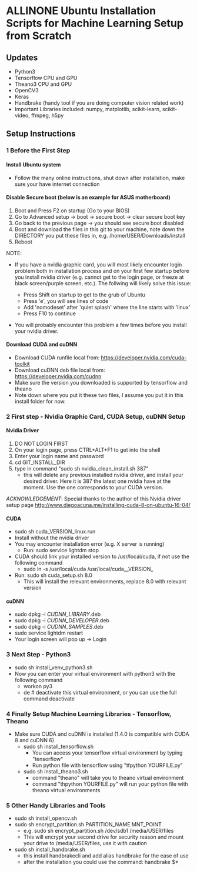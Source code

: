# ALLINONE Ubuntu Installation Scripts for Machine Learning Setup from Scratch

## Updates
 - Python3
 - Tensorflow CPU and GPU
 - Theano3 CPU and GPU
 - OpenCV3
 - Keras
 - Handbrake (handy tool if you are doing computer vision related work)
 - Important Libraries included: numpy, matplotlib, scikit-learn, scikit-video, ffmpeg, h5py

## Setup Instructions
### 1 Before the First Step
#### Install Ubuntu system
- Follow the many online instructions, shut down after installation, make sure your have internet connection

#### Disable Secure boot (below is an example for ASUS motherboard)
1. Boot and Press F2 on startup (Go to your BIOS)
2. Go to Advanced setup -> boot -> secure boot -> clear secure boot key
3. Go back to the previous page -> you should see secure boot disabled
4. Boot and download the files in this git to your machine, note down the DIRECTORY you put these files in, e.g. /home/USER/Downloads/install
5. Reboot

NOTE:
- If you have a nvidia graphic card, you will most likely encounter login problem both in installation process and on your first few startup before you install nvidia driver (e.g.  cannot get to the login page, or freeze at black screen/purple screen, etc.). The follwing will likely solve this issue:

    - Press Shift on startup to get to the grub of Ubuntu
    - Press 'e', you will see lines of code
    - Add 'nomodeset' after 'quiet splash' where the line starts with 'linux'
    - Press F10 to continue

- You will probably encounter this problem a few times before you install your nvidia driver.

#### Download CUDA and cuDNN
- Download CUDA runfile local from: https://developer.nvidia.com/cuda-toolkit
- Download cuDNN deb file local from: https://developer.nvidia.com/cudnn
- Make sure the version you downloaded is supported by tensorflow and theano
- Note down where you put it these two files, I assume you put it in this install folder for now.

### 2 First step - Nvidia Graphic Card, CUDA Setup, cuDNN Setup
#### Nvidia Driver
1. DO NOT LOGIN FIRST
2. On your login page, press CTRL+ALT+F1 to get into the shell
3. Enter your login name and password
4. cd GIT_INSTALL_DIR
4. type in command "sudo sh nvidia_clean_install.sh 387"
    - this will delete any previous installed nvidia driver, and install your desired driver. Here it is 387 the latest one nvidia have at the moment. Use the one corresponds to your CUDA version.

_ACKNOWLEDGEMENT_: Special thanks to the author of this Nvidia driver setup page http://www.diegoacuna.me/installing-cuda-8-on-ubuntu-16-04/

#### CUDA
- sudo sh cuda_VERSION_linux.run
- Install without the nvidia driver
- You may encounter installation error (e.g. X server is running)
    - Run: sudo service lightdm stop
- CUDA should link your installed version to /usr/local/cuda, if not use the following command
    - sudo ln -s /usr/local/cuda /usr/local/cuda__VERSION_
- Run: sudo sh cuda_setup.sh 8.0
    - This will install the relevant environments, replace 8.0 with relevant version

#### cuDNN
- sudo dpkg -i _CUDNN_LIBRARY_.deb
- sudo dpkg -i _CUDNN_DEVELOPER_.deb
- sudo dpkg -i _CUDNN_SAMPLES_.deb
- sudo service lightdm restart
- Your login screen will pop up -> Login

### 3 Next Step - Python3
- sudo sh install_venv_python3.sh    
- Now you can enter your virtual environment with python3 with the following command
    - workon py3
    - de # deactivate this virtual environment, or you can use the full command deactivate

### 4 Finally Setup Machine Learning Libraries - Tensorflow, Theano
- Make sure CUDA and cuDNN is installed (1.4.0 is compatible with CUDA 8 and cuDNN 6)
    - sudo sh install_tensorflow.sh
        - You can access your tensorflow virtual environment by typing "tensorflow"
        - Run python file with tensorflow using "tfpython YOURFILE.py"
    - sudo sh install_theano3.sh
        - command "theano" will take you to theano virtual environment
        - command "thpython YOURFILE.py" will run your python file with theano virtual environments

### 5 Other Handy Libraries and Tools
- sudo sh install_opencv.sh
- sudo sh encrypt_partition.sh PARTITION_NAME MNT_POINT
    - e.g. sudo sh encrypt_partition.sh /dev/sdb1 /media/USER/files
    - This will encrypt your second drive for security reason and mount your drive to /media/USER/files, use it with caution
- sudo sh install_handbrake.sh
    - this install handbrakecli and add alias handbrake for the ease of use
    - after the installation you could use the command: handbrake $*
